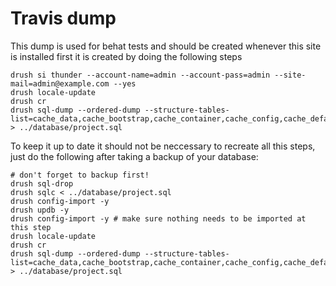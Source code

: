 # Travis dump
This dump is used for behat tests and should be created whenever this site is installed first it is created by doing the following steps

    drush si thunder --account-name=admin --account-pass=admin --site-mail=admin@example.com --yes
    drush locale-update
    drush cr
    drush sql-dump --ordered-dump --structure-tables-list=cache_data,cache_bootstrap,cache_container,cache_config,cache_default,cache_discovery,cache_dynamic_page_cache,cache_entity,cache_menu,cache_migrate,cache_render,cache_toolbar,cachetags,watchdog,sessions > ../database/project.sql

To keep it up to date it should not be neccessary to recreate all this steps, just do the following after taking a backup of your database:

    # don't forget to backup first!
    drush sql-drop 
    drush sqlc < ../database/project.sql
    drush config-import -y
    drush updb -y
    drush config-import -y # make sure nothing needs to be imported at this step
    drush locale-update
    drush cr
    drush sql-dump --ordered-dump --structure-tables-list=cache_data,cache_bootstrap,cache_container,cache_config,cache_default,cache_discovery,cache_dynamic_page_cache,cache_entity,cache_menu,cache_migrate,cache_render,cache_toolbar,cachetags,watchdog,sessions > ../database/project.sql

